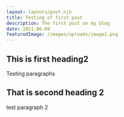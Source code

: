```yaml
---
layout: layouts/post.njk
title: Testing of first post
description: The first post on my blog
date: 2021-06-09
featuredImage: /images/uploads/image1.png
---
```

## This is first heading2

Testing paragraphs



## That is second heading 2



test paragraph 2